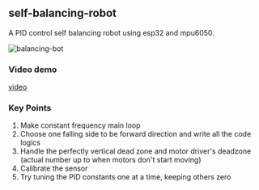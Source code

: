 ## self-balancing-robot
A PID control self balancing robot using esp32 and mpu6050.

![balancing-bot](https://github.com/user-attachments/assets/a67a5359-46f3-4347-8a2d-87a2d5dde60d)

### Video demo

[video](https://www.youtube.com/shorts/ST1ROw0RA6I)

### Key Points
1. Make constant frequency main loop
2. Choose one falling side to be forward direction and write all the code logics
3. Handle the perfectly vertical dead zone and motor driver's deadzone (actual number up to when motors don't start moving)
4. Calibrate the sensor
5. Try tuning the PID constants one at a time, keeping others zero

